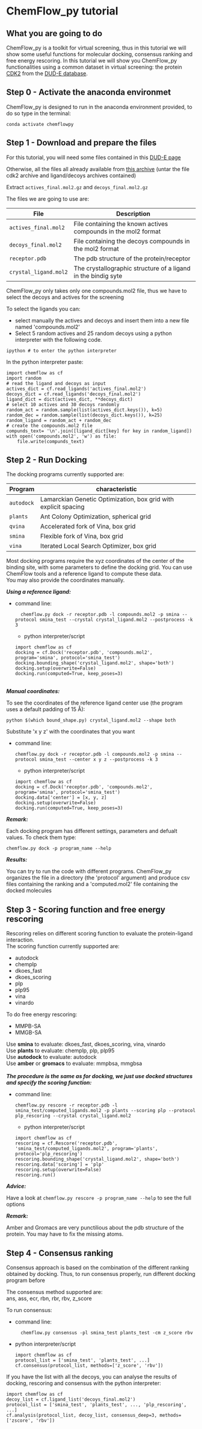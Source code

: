# ChemFlow_py tutorial

## What you are going to do

ChemFlow_py is a toolkit for virtual screening, thus in this tutorial we will show some useful functions for molecular docking, 
consensus ranking and free energy rescoring. In this tutorial we will show you ChemFlow_py functionalities using a common dataset in virtual screening:
the protein [CDK2](http://dude.docking.org/targets/cdk2) from the [DUD-E database](http://dude.docking.org/).

## Step 0 - Activate the anaconda environmet

ChemFlow_py is designed to run in the anaconda environment provided, to do so type in the terminal:

```
conda activate chemflowpy
```

## Step 1 - Download and prepare the files

For this tutorial, you will need some files contained in this [DUD-E page](http://dude.docking.org/targets/cdk2)

Otherwise, all the files all already available from [this archive](http://dude.docking.org/targets/cdk2/cdk2.tar.gz)
(untar the file cdk2 archive and ligand/decoys archives contained)

Extract `actives_final.mol2.gz` and `decoys_final.mol2.gz`

The files we are going to use are:

| File                  | Description                                                    |
|-----------------------|----------------------------------------------------------------|
| `actives_final.mol2`  | File containing the known actives compounds in the mol2 format |
| `decoys_final.mol2`   | File containing the decoys compounds in the mol2 format        |
| `receptor.pdb`        | The pdb structure of the protein/receptor                      |
| `crystal_ligand.mol2` | The crystallographic structure of a ligand in the bindig syte  |

ChemFlow_py only takes only one compounds.mol2 file, thus we have to select the decoys and actives for the screening

To select the ligands you can:
- select manually the actives and decoys and insert them into a new file named 'compounds.mol2'
- Select 5 random actives and 25 random decoys using a python interpreter with the following code.

```
ipython # to enter the python interpreter
```

In the python interpreter paste:
```
import chemflow as cf
import random
# read the ligand and decoys as input
actives_dict = cf.read_ligands('actives_final.mol2')
decoys_dict = cf.read_ligands('decoys_final.mol2')
ligand_dict = dict(actives_dict, **decoys_dict)
# select 10 actives and 30 decoys randomly
random_act = random.sample(list(actives_dict.keys()), k=5)
random_dec = random.sample(list(decoys_dict.keys()), k=25)
random_ligand = random_act + random_dec
# create the compounds.mol2 file
compunds_text= '\n'.join([ligand_dict[key] for key in random_ligand])
with open('compounds.mol2', 'w') as file:
    file.write(compunds_text)
```

## Step 2 - Run Docking

The docking programs currently supported are:

| Program    | characteristic                                                  |
|------------|-----------------------------------------------------------------|
 | `autodock` | Lamarckian Genetic Optimization, box grid with explicit spacing |
| `plants`   | Ant Colony Optimization, spherical grid                         |
| `qvina`    | Accelerated fork of Vina, box grid                              |
| `smina`    | Flexible fork of Vina, box grid                                 |
| `vina`     | Iterated Local Search Optimizer, box grid                       |


Most docking programs require the xyz coordinates of the center of the binding site, with 
some parameters to define the docking grid.
You can use ChemFlow tools and a reference ligand to compute these data.  
You may also provide the coordinates manually.

__*Using a reference ligand:*__

- command line:
  ```
    chemflow.py dock -r receptor.pdb -l compounds.mol2 -p smina --protocol smina_test --crystal crystal_ligand.mol2 --postprocess -k 3
  ```
  - python interpreter/script
  
  ```
  import chemflow as cf
  docking = cf.Dock('receptor.pdb', 'compounds.mol2', program='smina', protocol='smina_test')
  docking.bounding_shape('crystal_ligand.mol2', shape='both')
  docking.setup(overwrite=False)
  docking.run(computed=True, keep_poses=3)
  ```
\
__*Manual coordinates:*__

To see the coordinates of the reference ligand center use (the program uses a default padding of 15 Å):
```
python $(which bound_shape.py) crystal_ligand.mol2 --shape both 
```

Substitute 'x y z' with the  coordinates that you want
- command line:
  ```
  chemflow.py dock -r receptor.pdb -l compounds.mol2 -p smina --protocol smina_test --center x y z --postprocess -k 3
  ```
  - python interpreter/script
  
  ```
  import chemflow as cf
  docking = cf.Dock('receptor.pdb', 'compounds.mol2', program='smina', protocol='smina_test')
  docking.data['center'] = [x, y, z]
  docking.setup(overwrite=False)
  docking.run(computed=True, keep_poses=3)
  ```
  
__*Remark:*__

Each docking program has different settings, parameters and defualt values. To check them type:

```
chemflow.py dock -p program_name --help
```

__*Results:*__

You can try to run the code with different programs. 
ChemFlow_py organizes the file in a directory (the 'protocol' argument) and produce csv files 
containing the ranking and a 'computed.mol2' file containing the docked molecules

## Step 3 - Scoring function and free energy rescoring 

Rescoring relies on different scoring function to evaluate the protein-ligand interaction.
\
The scoring function currently supported are:
- autodock
- chemplp
- dkoes_fast
- dkoes_scoring
- plp
- plp95 
- vina
- vinardo

To do free energy rescoring:
- MMPB-SA
- MMGB-SA

Use __smina__ to evaluate: dkoes_fast, dkoes_scoring, vina, vinardo
\
Use __plants__ to evaluate: chemplp, plp, plp95
\
Use __autodock__ to evaluate: autodock
\
Use __amber__ or __gromacs__ to evaluate: mmpbsa, mmgbsa
\
\
__*The procedure is the same as for docking, we just use docked structures and specify the scoring function:*__

- command line:
  ```
  chemflow.py rescore -r receptor.pdb -l smina_test/computed_ligands.mol2 -p plants --scoring plp --protocol plp_rescoring --crystal crystal_ligand.mol2
  ```

  - python interpreter/script
  
  ```
  import chemflow as cf
  rescoring = cf.Rescore('receptor.pdb', 'smina_test/computed_ligands.mol2', program='plants', protocol='plp_rescoring')
  rescoring.bounding_shape('crystal_ligand.mol2', shape='both')
  rescoring.data['scoring'] = 'plp'
  rescoring.setup(overwrite=False)
  rescoring.run()
  ```
  
__*Advice:*__

Have a look at `chemflow.py rescore -p program_name --help` to see the full options

__*Remark:*__

Amber and Gromacs are very punctilious about the pdb structure of the protein. You may have to fix the missing atoms.

## Step 4 - Consensus ranking

Consensus approach is based on the combination of the different ranking obtained by docking.
Thus, to run consensus properly, run different docking program before

The consensus method supported are: 
\
ans, ass, ecr, rbn, rbr, rbv, z_score

To run consensus: 
- command line:
  ```
    chemflow.py consensus -pl smina_test plants_test -cm z_score rbv
  ```

- python interpreter/script
  ```
  import chemflow as cf
  protocol_list = ['smina_test', 'plants_test', ...]
  cf.consensus(protocol_list, methods=['z_score', 'rbv'])
  ```

If you have the list with all the decoys, you can analyse the results of docking, rescoring and consensus with
the python interpreter:
```
import chemflow as cf
decoy_list = cf.ligand_list('decoys_final.mol2')
protocol_list = ['smina_test', 'plants_test', ..., 'plp_rescoring', ...]
cf.analysis(protocol_list, decoy_list, consensus_deep=3, methods=['zscore', 'rbv'])
```
